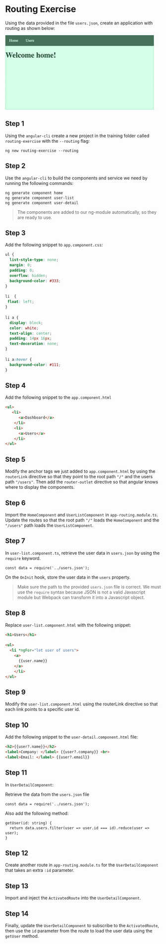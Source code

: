 # Routing Exercise

Using the data provided in the file `users.json`, create an application with routing as shown below:

![Routing App Preview](preview.gif)

## Step 1

Using the `angular-cli` create a new project in the training folder called `routing-exercise` with the `--routing` flag:

```
ng new routing-exercise --routing
```


## Step 2

Use the `angular-cli` to build the components and service we need by running the following commands:

```
ng generate component home
ng generate component user-list
ng generate component user-detail
```

> The components are added to our ng-module automatically, so they are ready to use.

## Step 3

Add the following snippet to `app.component.css`:

```css
ul {
  list-style-type: none;
  margin: 0;
  padding: 0;
  overflow: hidden;
  background-color: #333;
}

li  {
 float: left;
}

li a {
  display: block;
  color: white;
  text-align: center;
  padding: 14px 16px;
  text-decoration: none;
}

li a:hover {
  background-color: #111;
}
```

## Step 4

Add the following snippet to the `app.component.html`

```html
<ul>
   <li>
      <a>Dashboard</a>
    </li>
    <li>
      <a>Users</a>
    </li>
</ul>
```


## Step 5

Modify the anchor tags we just added to `app.component.html` by using the `routerLink` directive so that they point to the root path `"/"` and the users path `"/users"`. Then add the `router-outlet` directive so that angular knows where to display the components.


## Step 6

Import the `HomeComponent` and `UserListComponent` in `app-routing.module.ts`. Update the routes so that the root path `"/"` loads the `HomeComponent` and the `"/users"` path loads the `UserListComponent`.

## Step 7

In `user-list.component.ts`, retrieve the user data in `users.json` by using the `require` keyword.
```
const data = require('../users.json');
```
On the `OnInit` hook, store the user data in the `users` property.

> Make sure the path to the provided `users.json` file is correct. We must use the `require` syntax because JSON is not a valid Javascript module but Webpack can transform it into a Javascript object.

## Step 8

Replace `user-list.component.html` with the following snippet:

```html
<h1>Users</h1>

<ul>
  <li *ngFor="let user of users">
    <a>
      {{user.name}}
    </a>
    </li>
</ul>
```

## Step 9

Modify the `user-list.component.html` using the routerLink directive so that each link points to a specific user id.

## Step 10

Add the following snippet to the `user-detail.component.html` file:

```html
<h2>{{user?.name}}</h2>
<label>Company: </label> {{user?.company}} <br>
<label>Email: </label> {{user?.email}}
```

## Step 11

In `UserDetailComponent`:

Retrieve the data from the `users.json` file
```
const data = require('../users.json');
```

Also add the following method:
```
getUser(id: string) {
  return data.users.filter(user => user.id === id).reduce(user => user);
}
```

## Step 12

Create another route in `app-routing.module.ts` for the `UserDetailComponent` that takes an extra `:id` parameter.

## Step 13

Import and inject the `ActivatedRoute` into the `UserDetailComponent`.

## Step 14

Finally, update the `UserDetailComponent` to subscribe to the `ActivatedRoute`, then use the `id` parameter from the route to load the user data using the `getUser` method.

